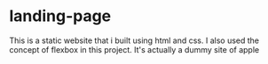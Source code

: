 # landing-page

This is a static website that i built using html and css.
I also used the concept of flexbox in this project.
It's actually a dummy site of apple
